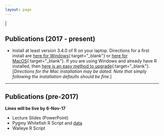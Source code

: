 ```yaml
---
layout: page
---
```


|

## Publications (2017 - present)
* Install at least version 3.4.0 of R on your laptop. Directions for a first install are [here for Windows](http://derekogle.com/IFAR/supplements/installations/InstallRWin.html){:target="_blank"} or [here for MacOS](http://derekogle.com/IFAR/supplements/installations/InstallRMac.html){:target="_blank"}. If you are using Windows and already have R installed, then [here is an easy method to upgrade](http://www.r-statistics.com/2015/06/a-step-by-step-screenshots-tutorial-for-upgrading-r-on-windows/){:target="_blank"}. [*Directions for the Mac installation may be dated. Note that simply following the installation defaults should be fine.*]

----

## Publications (pre-2017)
**Lines will be live by 6-Nov-17**
* Lecture Slides (PowerPoint)[](Slides.pptx)
* Pygmy Whitefish R Script[](PWF2016_Student.R) and [data](PWF2016.csv)
* Walleye R Script[](WAERecruitment_Student.R)
